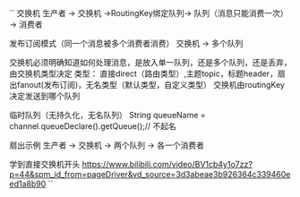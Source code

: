 ``
交换机
生产者 -> 交换机 ->RoutingKey绑定队列-> 队列（消息只能消费一次） -> 消费者

发布订阅模式（同一个消息被多个消费者消费）
交换机 -> 多个队列 

交换机必须明确知道如何处理消息，是放入单一队列，还是多个队列，还是丢弃，由交换机类型决定
类型：
直接direct（路由类型）,主题topic，标题header，扇出fanout(发布订阅)，无名类型（默认类型，自定义类型）
交换机由routingKey决定发送到哪个队列

临时队列（无持久化，无名队列）
String queueName = channel.queueDeclare().getQueue();// 不起名

扇出示例
生产者 -> 交换机 -> 两个队列 -> 各一个消费者

学到直接交换机开头
https://www.bilibili.com/video/BV1cb4y1o7zz?p=44&spm_id_from=pageDriver&vd_source=3d3abeae3b926364c339460eed1a8b90
``